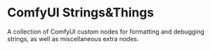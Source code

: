 # ComfyUI Strings&Things

A collection of ComfyUI custom nodes for formatting and debugging strings, as well as miscellaneous extra nodes.
